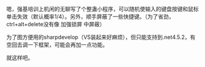 嗯，强基培训上机闲的无聊写了个整蛊小程序，可以随机使输入的键盘按键和鼠标单击失效（默认概率1/4）。另外，顺手屏蔽了一些快捷键。（为了省劲，ctrl+alt+delete没有像 加强锁屏 中屏蔽）

为了图方便用的sharpdevelop（VS装起来好麻烦），但只能支持到.net4.5.2，有空回去调一下框架，可能会再加一点功能。

就这样吧。
